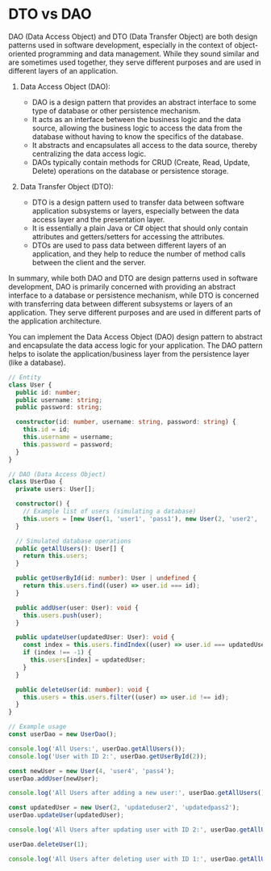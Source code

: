 # DTO vs DAO

DAO (Data Access Object) and DTO (Data Transfer Object) are both design patterns used in software development, especially in the context of object-oriented programming and data management. While they sound similar and are sometimes used together, they serve different purposes and are used in different layers of an application.

1. Data Access Object (DAO):

   - DAO is a design pattern that provides an abstract interface to some type of database or other persistence mechanism.
   - It acts as an interface between the business logic and the data source, allowing the business logic to access the data from the database without having to know the specifics of the database.
   - It abstracts and encapsulates all access to the data source, thereby centralizing the data access logic.
   - DAOs typically contain methods for CRUD (Create, Read, Update, Delete) operations on the database or persistence storage.

2. Data Transfer Object (DTO):
   - DTO is a design pattern used to transfer data between software application subsystems or layers, especially between the data access layer and the presentation layer.
   - It is essentially a plain Java or C# object that should only contain attributes and getters/setters for accessing the attributes.
   - DTOs are used to pass data between different layers of an application, and they help to reduce the number of method calls between the client and the server.

In summary, while both DAO and DTO are design patterns used in software development, DAO is primarily concerned with providing an abstract interface to a database or persistence mechanism, while DTO is concerned with transferring data between different subsystems or layers of an application. They serve different purposes and are used in different parts of the application architecture.

You can implement the Data Access Object (DAO) design pattern to abstract and encapsulate the data access logic for your application. The DAO pattern helps to isolate the application/business layer from the persistence layer (like a database).

```typescript
// Entity
class User {
  public id: number;
  public username: string;
  public password: string;

  constructor(id: number, username: string, password: string) {
    this.id = id;
    this.username = username;
    this.password = password;
  }
}

// DAO (Data Access Object)
class UserDao {
  private users: User[];

  constructor() {
    // Example list of users (simulating a database)
    this.users = [new User(1, 'user1', 'pass1'), new User(2, 'user2', 'pass2'), new User(3, 'user3', 'pass3')];
  }

  // Simulated database operations
  public getAllUsers(): User[] {
    return this.users;
  }

  public getUserById(id: number): User | undefined {
    return this.users.find((user) => user.id === id);
  }

  public addUser(user: User): void {
    this.users.push(user);
  }

  public updateUser(updatedUser: User): void {
    const index = this.users.findIndex((user) => user.id === updatedUser.id);
    if (index !== -1) {
      this.users[index] = updatedUser;
    }
  }

  public deleteUser(id: number): void {
    this.users = this.users.filter((user) => user.id !== id);
  }
}

// Example usage
const userDao = new UserDao();

console.log('All Users:', userDao.getAllUsers());
console.log('User with ID 2:', userDao.getUserById(2));

const newUser = new User(4, 'user4', 'pass4');
userDao.addUser(newUser);

console.log('All Users after adding a new user:', userDao.getAllUsers());

const updatedUser = new User(2, 'updateduser2', 'updatedpass2');
userDao.updateUser(updatedUser);

console.log('All Users after updating user with ID 2:', userDao.getAllUsers());

userDao.deleteUser(1);

console.log('All Users after deleting user with ID 1:', userDao.getAllUsers());
```
